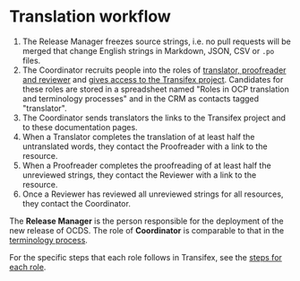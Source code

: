 # Translation workflow

1. The Release Manager freezes source strings, i.e. no pull requests will be merged that change English strings in Markdown, JSON, CSV or  `.po` files.
1. The Coordinator recruits people into the roles of [translator, proofreader and reviewer](../translators) and [gives access to the Transifex project](../using_transifex#controlling-access-permissions). Candidates for these roles are stored in a spreadsheet named "Roles in OCP translation and terminology processes" and in the CRM as contacts tagged "translator".
1. The Coordinator sends translators the links to the Transifex project and to these documentation pages.
1. When a Translator completes the translation of at least half the untranslated words, they contact the Proofreader with a link to the resource.
1. When a Proofreader completes the proofreading of at least half the unreviewed strings, they contact the Reviewer with a link to the resource.
1. Once a Reviewer has reviewed all unreviewed strings for all resources, they contact the Coordinator.

The **Release Manager** is the person responsible for the deployment of the new release of OCDS. The role of **Coordinator** is comparable to that in the [terminology process](../terminology#coordinator).

For the specific steps that each role follows in Transifex, see the [steps for each role](../using_transifex#steps-for-each-role).
